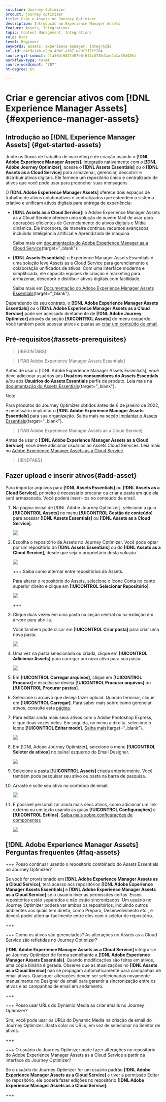 ```yaml
---
solution: Journey Optimizer
product: journey optimizer
title: Usar o Assets no Journey Optimizer
description: Introdução ao Experience Manager Assets
feature: Assets, Integrations
topic: Content Management, Integrations
role: User
level: Beginner
keywords: assets, experience manager, integração
exl-id: d4fde14b-e2da-40bf-a387-ee9f2f7ff204
source-git-commit: 4fa50df6827e07e6f6f3c5730d1ae2a1af0d426d
workflow-type: tm+mt
source-wordcount: '787'
ht-degree: 6%

---
```


# Criar e gerenciar ativos com [!DNL Experience Manager Assets]{#experience-manager-assets}

## Introdução ao [!DNL Experience Manager Assets] {#get-started-assets}

Junte os fluxos de trabalho de marketing e de criação usando o **[!DNL Adobe Experience Manager Assets]**. Integrado nativamente com o **[!DNL Adobe Journey Optimizer]**, acesse o **[!DNL Assets Essentials]** ou o **[!DNL Assets as a Cloud Service]** para armazenar, gerenciar, descobrir e distribuir ativos digitais. Ele fornece um repositório único e centralizado de ativos que você pode usar para preencher suas mensagens.

O **[!DNL Adobe Experience Manager Assets]** oferece dois espaços de trabalho de ativos colaborativos e centralizados que estendem o sistema criativo e unificam ativos digitais para entrega de experiência:

* **[!DNL Assets as a Cloud Service]**: o Adobe Experience Manager Assets as a Cloud Service oferece uma solução de nuvem fácil de usar para operações eficientes de Gerenciamento de ativos digitais e Mídia dinâmica. Ele incorpora, de maneira contínua, recursos avançados, incluindo Inteligência artificial e Aprendizado de máquina.

  Saiba mais em [documentação do Adobe Experience Manager as a Cloud Service](https://experienceleague.adobe.com/docs/experience-manager-cloud-service/content/assets/overview.html?lang=pt-BR){target="_blank"}.

* **[!DNL Assets Essentials]**: o Experience Manager Assets Essentials é uma solução leve Assets as a Cloud Service para gerenciamento e colaboração unificados de ativos. Com uma interface moderna e simplificada, ele capacita equipes de criação e marketing para armazenar, descobrir e distribuir ativos digitais com facilidade.

  Saiba mais em [Documentação do Adobe Experience Manager Assets Essentials](https://experienceleague.adobe.com/docs/experience-manager-assets-essentials/help/introduction.html?lang=pt-BR){target="_blank"}.

Dependendo do seu contrato, o **[!DNL Adobe Experience Manager Assets Essentials]** ou o **[!DNL Adobe Experience Manager Assets as a Cloud Service]** pode ser acessado diretamente de **[!DNL Adobe Journey Optimizer]** através da seção **[!UICONTROL Assets]** do menu esquerdo. Você também pode acessar ativos e pastas ao [criar um conteúdo de email](../email/get-started-email-design.md).

## Pré-requisitos{#assets-prerequisites}

>[!BEGINTABS]

>[!TAB Adobe Experience Manager Assets Essentials]

Antes de usar o [!DNL Adobe Experience Manager Assets Essentials], você deve adicionar usuários aos **Usuários consumidores do Assets Essentials** e/ou aos **Usuários do Assets Essentials** perfis de produto. Leia mais na [documentação do Assets Essentials](https://experienceleague.adobe.com/docs/experience-manager-assets-essentials/help/get-started-admins/deploy-administer.html?lang=pt-BR#add-user-groups){target="_blank"}.

>[!NOTE]
>Para produtos do Journey Optimizer obtidos antes de 6 de janeiro de 2022, é necessário implantar o **[!DNL Adobe Experience Manager Assets Essentials]** para sua organização. Saiba mais na seção [Implantar o Assets Essentials](https://experienceleague.adobe.com/docs/experience-manager-assets-essentials/help/deploy-administer.html?lang=pt-BR){target="_blank"}.

>[!TAB Adobe Experience Manager Assets as a Cloud Service]

Antes de usar o **[!DNL Adobe Experience Manager Assets as a Cloud Service]**, você deve adicionar usuários ao Assets Cloud Services. Leia mais no [Adobe Experience Manager Assets as a Cloud Service](https://experienceleague.adobe.com/docs/experience-manager-cloud-service/content/security/ims-support.html?lang=pt-BR).

>[!ENDTABS]

## Fazer upload e inserir ativos{#add-asset}

Para importar arquivos para **[!DNL Assets Essentials]** ou **[!DNL Assets as a Cloud Service]**, primeiro é necessário procurar ou criar a pasta em que ela será armazenada. Você poderá inseri-los no conteúdo de email.

1. Na página inicial de [!DNL Adobe Journey Optimizer], selecione a guia **[!UICONTROL Assets]** no menu **[!UICONTROL Gestão de conteúdo]** para acessar **[!DNL Assets Essentials]** ou **[!DNL Assets as a Cloud Service]**.

   ![](assets/media_library_1.png)

1. Escolha o repositório da Assets no Journey Optimizer. Você pode optar por um repositório do **[!DNL Assets Essentials]** ou do **[!DNL Assets as a Cloud Service]**, desde que seja o proprietário desta solução.

   ![](assets/media_library_4.png)

   +++ Saiba como alternar entre repositórios do Assets.

   Para alterar o repositório do Assets, selecione o ícone Conta no canto superior direito e clique em **[!UICONTROL Selecionar Repositório]**.

   ![](assets/media_library_3.png)

   +++

1. Clique duas vezes em uma pasta na seção central ou na exibição em árvore para abri-la.

   Você também pode clicar em **[!UICONTROL Criar pasta]** para criar uma nova pasta.

   ![](assets/media_library_8.png)

1. Uma vez na pasta selecionada ou criada, clique em **[!UICONTROL Adicionar Assets]** para carregar um novo ativo para sua pasta.

   ![](assets/media_library_2.png)

1. Em **[!UICONTROL Carregar arquivos]**, clique em **[!UICONTROL Procurar]** e escolha se deseja **[!UICONTROL Procurar arquivos]** ou **[!UICONTROL Procurar pastas]**.

1. Selecione o arquivo que deseja fazer upload. Quando terminar, clique em **[!UICONTROL Carregar]**. Para saber mais sobre como gerenciar ativos, consulte esta [página](https://experienceleague.adobe.com/docs/experience-manager-assets-essentials/help/manage-organize.html?lang=pt-BR).

1. Para editar ainda mais seus ativos com o Adobe Photoshop Express, clique duas vezes neles. Em seguida, no menu à direita, selecione o ícone **[!UICONTROL Editar modo]**. [Saiba mais](https://experienceleague.adobe.com/docs/experience-manager-assets-essentials/help/edit-images.html?lang=pt-BR){target="_blank"}.

   ![](assets/media_library_12.png)

1. Em [!DNL Adobe Journey Optimizer], selecione o menu **[!UICONTROL Seletor de ativos]** no painel esquerdo do Email Designer.

   ![](assets/media_library_5.png)

1. Selecione a pasta **[!UICONTROL Assets]** criada anteriormente. Você também pode pesquisar seu ativo ou pasta na barra de pesquisa.

1. Arraste e solte seu ativo no conteúdo de email.

   ![](assets/media_library_6.png)

1. É possível personalizar ainda mais seus ativos, como adicionar um link externo ou um texto usando as guias **[!UICONTROL Configurações]** e **[!UICONTROL Estilos]**. [Saiba mais sobre configurações de componentes](../email/content-components.md)

   ![](assets/media_library_13.png)

   <!--
    After adding your asset to your email, use the **[!UICONTROL Find similar Stock photos]** option to locate Stock photos that match the content, color, and composition of your image. [Learn more about Adobe Stock](stock.md).

    Note that this option is available for licensed/unlicensed Stock images and images from your Assets folder. 

    ![](assets/media_library_14.png)
    -->


## [!DNL Adobe Experience Manager Assets] Perguntas frequentes {#faq-assets}

+++ Posso continuar usando o repositório combinado do Assets Essentials no Journey Optimizer?

Se você for provisionado em **[!DNL Adobe Experience Manager Assets as a Cloud Service]**, terá acesso aos repositórios **[!DNL Adobe Experience Manager Assets Essentials]** e **[!DNL Adobe Experience Manager Assets as a Cloud Service]** se o usuário tiver as permissões certas. Esses repositórios estão separados e não estão sincronizados. Um usuário no Journey Optimizer poderá ver ambos os repositórios, incluindo outros ambientes aos quais tem direito, como Preparo, Desenvolvimento etc., e deverá poder alternar facilmente entre eles com o seletor de repositório.

+++

+++ Como os ativos são gerenciados? As alterações no Assets as a Cloud Service são refletidas no Journey Optimizer?

**[!DNL Adobe Experience Manager Assets as a Cloud Service]** integra-se ao Journey Optimizer de forma semelhante a **[!DNL Adobe Experience Manager Assets Essentials]**. Quando modificações são feitas em ativos, uma cópia binária é gerada. Observe que as atualizações no **[!DNL Assets as a Cloud Service]** não se propagam automaticamente para campanhas de email ativas. Quaisquer alterações devem ser selecionadas novamente manualmente no Designer de email para garantir a sincronização entre os ativos e as campanhas de email em andamento.

+++

+++ Posso usar URLs do Dynamic Media ao criar emails no Journey Optimizer?

Sim, você pode usar os URLs do Dynamic Media na criação de email do Journey Optimizer. Basta colar os URLs, em vez de selecionar no Seletor de ativos.

+++

+++ O usuário do Journey Optimizer pode fazer alterações no repositório do Adobe Experience Manager Assets as a Cloud Service a partir da interface do Journey Optimizer?

Se o usuário do Journey Optimizer for um usuário padrão **[!DNL Adobe Experience Manager Assets as a Cloud Service]** e tiver a permissão Editar no repositório, ele poderá fazer edições no repositório **[!DNL Adobe Experience Manager Assets as a Cloud Service]**.

+++
